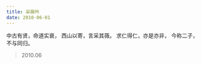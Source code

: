 ```yaml
---
title: 采薇吟
date: 2010-06-01
---
```


中古有贤，命道实衰，<!--more-->
西山以寄，言采其薇。
求仁得仁，亦是亦非，
今称二子，不与同归。

> 2010.06